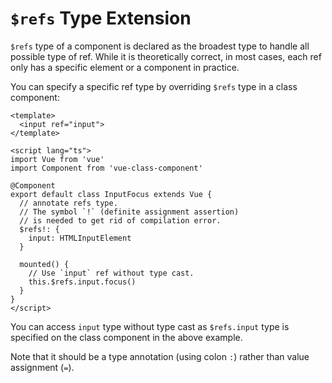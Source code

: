 # `$refs` Type Extension

`$refs` type of a component is declared as the broadest type to handle all possible type of ref. While it is theoretically correct, in most cases, each ref only has a specific element or a component in practice.

You can specify a specific ref type by overriding `$refs` type in a class component:

```vue
<template>
  <input ref="input">
</template>

<script lang="ts">
import Vue from 'vue'
import Component from 'vue-class-component'

@Component
export default class InputFocus extends Vue {
  // annotate refs type.
  // The symbol `!` (definite assignment assertion)
  // is needed to get rid of compilation error.
  $refs!: {
    input: HTMLInputElement
  }

  mounted() {
    // Use `input` ref without type cast.
    this.$refs.input.focus()
  }
}
</script>
```

You can access `input` type without type cast as `$refs.input` type is specified on the class component in the above example.

Note that it should be a type annotation (using colon `:`) rather than value assignment (`=`).
